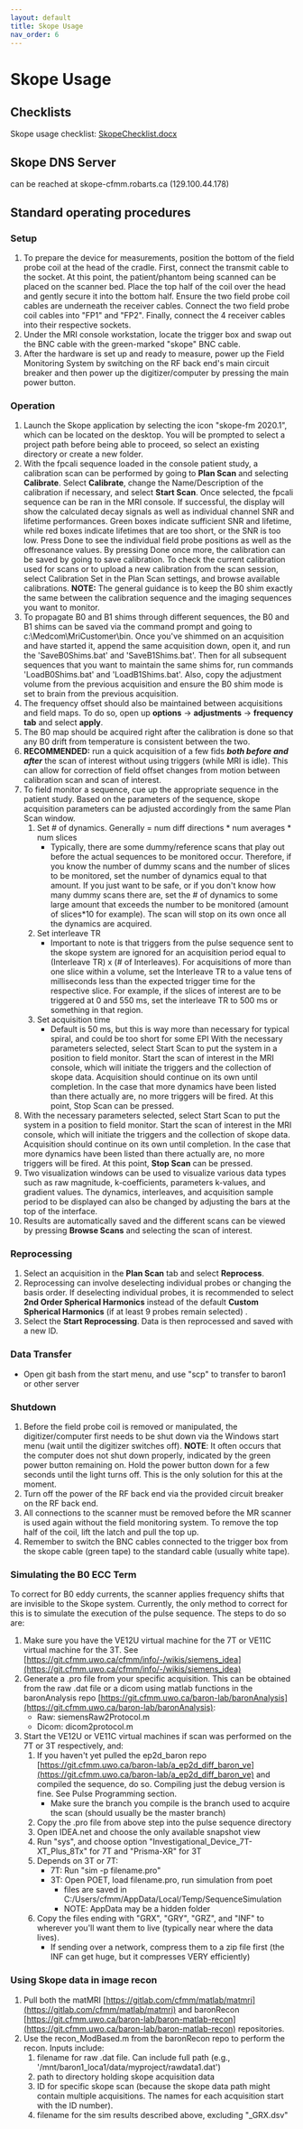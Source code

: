 ```yaml
---
layout: default
title: Skope Usage
nav_order: 6
---
```

# Skope Usage

## Checklists
Skope usage checklist: [SkopeChecklist.docx](https://uwoca.sharepoint.com/:w:/s/BaronLab/EZjDY7DrkPtAhamTVLDtxpcB6N6qzYAAQtsedY-xCmXctg?e=qpQtmH)

## Skope DNS Server
can be reached at skope-cfmm.robarts.ca (129.100.44.178)

## Standard operating procedures

### Setup
1. To prepare the device for measurements, position the bottom of the field probe coil at the head of the cradle. First, connect the transmit cable to the socket. At this point, the patient/phantom being scanned can be placed on the scanner bed. Place the top half of the coil over the head and gently secure it into the bottom half. Ensure the two field probe coil cables are underneath the receiver cables. Connect the two field probe coil cables into "FP1" and "FP2". Finally, connect the 4 receiver cables into their respective sockets.
2. Under the MRI console workstation, locate the trigger box and swap out the BNC cable with the green-marked "skope" BNC cable.  
3. After the hardware is set up and ready to measure, power up the Field Monitoring System by switching on the RF back end's main circuit breaker and then power up the digitizer/computer by pressing the main power button.

### Operation
1. Launch the Skope application by selecting the icon "skope-fm 2020.1", which can be located on the desktop. You will be prompted to select a project path before being able to proceed, so select an existing directory or create a new folder. 
2. With the fpcali sequence loaded in the console patient study, a calibration scan can be performed by going to **Plan Scan** and selecting **Calibrate**. Select **Calibrate**, change the Name/Description of the calibration if necessary, and select **Start Scan**. Once selected, the fpcali sequence can be ran in the MRI console. If successful, the display will show the calculated decay signals as well as individual channel SNR and lifetime performances. Green boxes indicate sufficient SNR and lifetime, while red boxes indicate lifetimes that are too short, or the SNR is too low. Press Done to see the individual field probe positions as well as the offresonance values. By pressing Done once more, the calibration can be saved by going to save calibration. To check the current calibration used for scans or to upload a new calibration from the scan session, select Calibration Set in the Plan Scan settings, and browse available calibrations. **NOTE:** The general guidance is to keep the B0 shim exactly the same between the calibration sequence and the imaging sequences you want to monitor.  
3. To propagate B0 and B1 shims through different sequences, the B0 and B1 shims can be saved via the command prompt and going to c:\Medcom\MriCustomer\bin. Once you've shimmed on an acquisition and have started it, append the same acquisition down, open it, and run the 'SaveB0Shims.bat' and 'SaveB1Shims.bat'. Then for all subsequent sequences that you want to maintain the same shims for, run commands 'LoadB0Shims.bat' and 'LoadB1Shims.bat'. Also, copy the adjustment volume from the previous acquisition and ensure the B0 shim mode is set to brain from the previous acquisition.
4. The frequency offset should also be maintained between acquisitions and field maps. To do so, open up **options** -> **adjustments** -> **frequency tab** and select **apply**. 
5. The B0 map should be acquired right after the calibration is done so that any B0 drift from temperature is consistent between the two.
6. **RECOMMENDED:** run a quick acquisition of a few fids ***both before and after*** the scan of interest without using triggers (while MRI is idle). This can allow for correction of field offset changes from motion between calibration scan and scan of interest.
7. To field monitor a sequence, cue up the appropriate sequence in the patient study. Based on the parameters of the sequence, skope acquisition parameters can be adjusted accordingly from the same Plan Scan window.
    1. Set # of dynamics. Generally = num diff directions * num averages * num slices
        - Typically, there are some dummy/reference scans that play out before the actual sequences to be monitored occur. Therefore, if you know the number of dummy scans and the number of slices to be monitored, set the number of dynamics equal to that amount. If you just want to be safe, or if you don't know how many dummy scans there are, set the # of dynamics to some large amount that exceeds the number to be monitored (amount of slices*10 for example). The scan will stop on its own once all the dynamics are acquired.
    2. Set interleave TR
        - Important to note is that triggers from the pulse sequence sent to the skope system are ignored for an acquisition period equal to (Interleave TR) x (# of Interleaves). For acquisitions of more than one slice within a volume, set the Interleave TR to a value tens of milliseconds less than the expected trigger time for the respective slice. For example, if the slices of interest are to be triggered at 0 and 550 ms, set the interleave TR to 500 ms or something in that region. 
    3. Set acquisition time
        - Default is 50 ms, but this is way more than necessary for typical spiral, and could be too short for some EPI
        With the necessary parameters selected, select Start Scan to put the system in a position to field monitor. Start the scan of interest in the MRI console, which will initiate the triggers and the collection of skope data. Acquisition should continue on its own until completion. In the case that more dynamics have been listed than there actually are, no more triggers will be fired. At this point, Stop Scan can be pressed.
8. With the necessary parameters selected, select Start Scan to put the system in a position to field monitor. Start the scan of interest in the MRI console, which will initiate the triggers and the collection of skope data. Acquisition should continue on its own until completion. In the case that more dynamics have been listed than there actually are, no more triggers will be fired. At this point, **Stop Scan** can be pressed.
9. Two visualization windows can be used to visualize various data types such as raw magnitude, k-coefficients, parameters k-values, and gradient values. The dynamics, interleaves, and acquisition sample period to be displayed can also be changed by adjusting the bars at the top of the interface. 
10. Results are automatically saved and the different scans can be viewed by pressing  **Browse Scans** and selecting the scan of interest.

### Reprocessing 
1. Select an acquisition in the **Plan Scan** tab and select **Reprocess**.
2. Reprocessing can involve deselecting individual probes or changing the basis order. If deselecting individual probes, it is recommended to select **2nd Order Spherical Harmonics** instead of the default **Custom Spherical Harmonics** (if at least 9 probes remain selected) . 
3. Select the **Start Reprocessing**. Data is then reprocessed and saved with a new ID.

### Data Transfer
- Open git bash from the start menu, and use "scp" to transfer to baron1 or other server

### Shutdown
1. Before the field probe coil is removed or manipulated, the digitizer/computer first needs to be shut down via the Windows start menu (wait until the digitizer switches off). **NOTE**: It often occurs that the computer does not shut down properly, indicated by the green power button remaining on. Hold the power button down for a few seconds until the light turns off. This is the only solution for this at the moment. 
2. Turn off the power of the RF back end via the provided circuit breaker on the RF back end. 
3. All connections to the scanner must be removed before the MR scanner is used again without the field monitoring system. To remove the top half of the coil, lift the latch and pull the top up.
4. Remember to switch the BNC cables connected to the trigger box from the skope cable (green tape) to the standard cable (usually white tape).

### Simulating the B0 ECC Term

To correct for B0 eddy currents, the scanner applies frequency shifts that are invisible to the Skope system. Currently, the only method to correct for this is to simulate the execution of the pulse sequence. The steps to do so are:
1. Make sure you have the VE12U virtual machine for the 7T or VE11C virtual machine for the 3T. See [https://git.cfmm.uwo.ca/cfmm/info/-/wikis/siemens_idea](https://git.cfmm.uwo.ca/cfmm/info/-/wikis/siemens_idea)
2. Generate a .pro file from your specific acquisition. This can be obtained from the raw .dat file or a dicom using matlab functions in the baronAnalysis repo [https://git.cfmm.uwo.ca/baron-lab/baronAnalysis](https://git.cfmm.uwo.ca/baron-lab/baronAnalysis):
    - Raw: siemensRaw2Protocol.m
    - Dicom: dicom2protocol.m
3. Start the VE12U or VE11C virtual machines if scan was performed on the 7T or 3T respectively, and:
    1. If you haven't yet pulled the ep2d_baron repo [https://git.cfmm.uwo.ca/baron-lab/a_ep2d_diff_baron_ve](https://git.cfmm.uwo.ca/baron-lab/a_ep2d_diff_baron_ve) and compiled the sequence, do so. Compiling just the debug version is fine. See Pulse Programming section.
        - Make sure the branch you compile is the branch used to acquire the scan (should usually be the master branch)
    2. Copy the .pro file from above step into the pulse sequence directory
    3. Open IDEA.net and choose the only available snapshot view
    4. Run "sys", and choose option "Investigational_Device_7T-XT_Plus_8Tx" for 7T and "Prisma-XR" for 3T
    5. Depends on 3T or 7T:
        - 7T: Run "sim -p filename.pro"
        - 3T: Open POET, load filename.pro, run simulation from poet
            - files are saved in C:/Users/cfmm/AppData/Local/Temp/SequenceSimulation
            - NOTE: AppData may be a hidden folder
    6. Copy the files ending with "GRX", "GRY", "GRZ", and "INF" to wherever you'll want them to live (typically near where the data lives).
        - If sending over a network, compress them to a zip file first (the INF can get huge, but it compresses VERY efficiently)

### Using Skope data in image recon
1. Pull both the matMRI [https://gitlab.com/cfmm/matlab/matmri](https://gitlab.com/cfmm/matlab/matmri) and baronRecon [https://git.cfmm.uwo.ca/baron-lab/baron-matlab-recon](https://git.cfmm.uwo.ca/baron-lab/baron-matlab-recon) repositories. 
2. Use the recon_ModBased.m from the baronRecon repo to perform the recon. Inputs include:
    1. filename for raw .dat file. Can include full path (e.g., '/mnt/baron1_loca1/data/myproject/rawdata1.dat')
    2. path to directory holding skope acquisition data
    3. ID for specific skope scan (because the skope data path might contain multiple acquisitions. The names for each acquisition start with the ID number).
    4. filename for the sim results described above, excluding "_GRX.dsv"